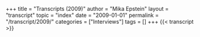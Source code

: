 +++
title = "Transcripts (2009)"
author = "Mika Epstein"
layout = "transcript"
topic = "index"
date = "2009-01-01"
permalink = "/transcript/2009/"
categories = ["Interviews"]
tags = []
+++
{{< transcript >}}